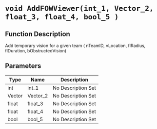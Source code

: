 # `void AddFOWViewer(int_1, Vector_2, float_3, float_4, bool_5 )`
## Function Description
Add temporary vision for a given team ( nTeamID, vLocation, flRadius, flDuration, bObstructedVision)
## Parameters
Type|Name|Description
--|--|--
int|int_1|No Description Set
Vector|Vector_2|No Description Set
float|float_3|No Description Set
float|float_4|No Description Set
bool|bool_5|No Description Set
